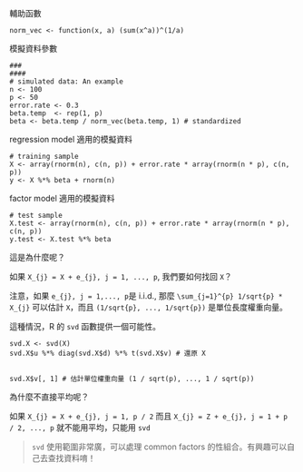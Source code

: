 輔助函數
```
norm_vec <- function(x, a) (sum(x^a))^(1/a)
```

模擬資料參數
```
###
####
# simulated data: An example
n <- 100  
p <- 50
error.rate <- 0.3
beta.temp  <- rep(1, p)
beta <- beta.temp / norm_vec(beta.temp, 1) # standardized
```

regression model 適用的模擬資料
```
# training sample
X <- array(rnorm(n), c(n, p)) + error.rate * array(rnorm(n * p), c(n, p))
y <- X %*% beta + rnorm(n)
```

factor model 適用的模擬資料
```
# test sample
X.test <- array(rnorm(n), c(n, p)) + error.rate * array(rnorm(n * p), c(n, p))
y.test <- X.test %*% beta

```

這是為什麼呢？

如果
`X_{j} = X + e_{j}, j = 1, ..., p`, 我們要如何找回 `X`？

注意，如果 `e_{j}, j = 1,..., p`是 i.i.d., 那麼 `\sum_{j=1}^{p} 1/sqrt{p} * X_{j}` 可以估計 `X`，而且 `(1/sqrt{p}, ..., 1/sqrt{p})` 是單位長度權重向量。

這種情況，R 的 `svd` 函數提供一個可能性。

```
svd.X <- svd(X)
svd.X$u %*% diag(svd.X$d) %*% t(svd.X$v) # 還原 X


svd.X$v[, 1] # 估計單位權重向量 (1 / sqrt(p), ..., 1 / sqrt(p))
```

為什麼不直接平均呢？

如果 `X_{j} = X + e_{j}, j = 1, p / 2` 而且 `X_{j} = Z + e_{j}, j = 1 + p / 2, ..., p` 就不能用平均，只能用 `svd`

> `svd` 使用範圍非常廣，可以處理 common factors 的性組合。有興趣可以自己去查找資料唷！


